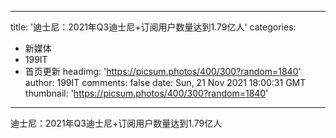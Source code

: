 
---
title: '迪士尼：2021年Q3迪士尼+订阅用户数量达到1.79亿人'
categories: 
 - 新媒体
 - 199IT
 - 首页更新
headimg: 'https://picsum.photos/400/300?random=1840'
author: 199IT
comments: false
date: Sun, 21 Nov 2021 18:00:31 GMT
thumbnail: 'https://picsum.photos/400/300?random=1840'
---

<div>   
迪士尼：2021年Q3迪士尼+订阅用户数量达到1.79亿人  
</div>
            